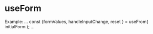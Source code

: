 # useForm

Example:
...
    const {formValues, handleInputChange, reset } = useFrom( initialForm );
...

